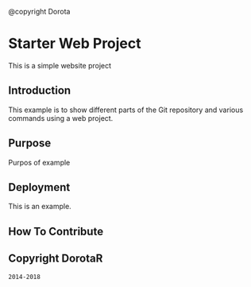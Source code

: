 @copyright Dorota

# Starter Web Project

This is a simple website project

## Introduction

This example is to show different parts of the Git repository and various commands using a web project.

## Purpose

Purpos of example

## Deployment

This is an example.

## How To Contribute

## Copyright DorotaR

	2014-2018
